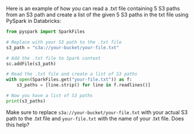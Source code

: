 Here is an example of how you can read a .txt file containing 5 S3 paths from an S3 path and create a list of the given 5 S3 paths in the txt file using PySpark in Databricks:

```python
from pyspark import SparkFiles

# Replace with your S3 path to the .txt file
s3_path = "s3a://your-bucket/your-file.txt"

# Add the .txt file to Spark context
sc.addFile(s3_path)

# Read the .txt file and create a list of S3 paths
with open(SparkFiles.get("your-file.txt")) as f:
    s3_paths = [line.strip() for line in f.readlines()]

# Now you have a list of S3 paths
print(s3_paths)
```

Make sure to replace `s3a://your-bucket/your-file.txt` with your actual S3 path to the .txt file and `your-file.txt` with the name of your .txt file. Does this help?
